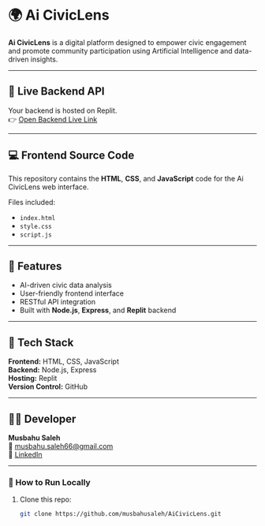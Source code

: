 # 🌍 Ai CivicLens

**Ai CivicLens** is a digital platform designed to empower civic engagement and promote community participation using Artificial Intelligence and data-driven insights.

---

## 🚀 Live Backend API
Your backend is hosted on Replit.  
👉 [Open Backend Live Link](https://15f72860-11d1-42c0-a053-000d462e1f44-00-3rvyo8q9xecfp.janeway.replit.dev/)

---

## 💻 Frontend Source Code
This repository contains the **HTML**, **CSS**, and **JavaScript** code for the Ai CivicLens web interface.

Files included:
- `index.html`
- `style.css`
- `script.js`

---

## 🧠 Features
- AI-driven civic data analysis  
- User-friendly frontend interface  
- RESTful API integration  
- Built with **Node.js**, **Express**, and **Replit** backend

---

## 🧰 Tech Stack
**Frontend:** HTML, CSS, JavaScript  
**Backend:** Node.js, Express  
**Hosting:** Replit  
**Version Control:** GitHub  

---

## 🧑‍💻 Developer
**Musbahu Saleh**  
📧 [musbahu.saleh66@gmail.com](mailto:musbahu.saleh66@gmail.com)  
🔗 [LinkedIn](https://www.linkedin.com/in/musbahu-saleh-a471b8241)

---

### 🏁 How to Run Locally
1. Clone this repo:  
   ```bash
   git clone https://github.com/musbahusaleh/AiCivicLens.git
